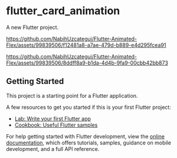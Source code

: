 # flutter_card_animation

A new Flutter project.

https://github.com/NabihUzcategui/Flutter-Animated-Flex/assets/99839506/f12481a8-a7ae-479d-b889-e4d295fcea91

https://github.com/NabihUzcategui/Flutter-Animated-Flex/assets/99839506/8ddff8a9-b1da-4d4b-9fa9-00cbb42bb873


## Getting Started

This project is a starting point for a Flutter application.

A few resources to get you started if this is your first Flutter project:

- [Lab: Write your first Flutter app](https://docs.flutter.dev/get-started/codelab)
- [Cookbook: Useful Flutter samples](https://docs.flutter.dev/cookbook)

For help getting started with Flutter development, view the
[online documentation](https://docs.flutter.dev/), which offers tutorials,
samples, guidance on mobile development, and a full API reference.
